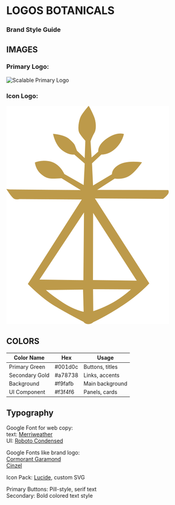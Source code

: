 # LOGOS BOTANICALS
### Brand Style Guide

## IMAGES

### Primary Logo:  
![Scalable Primary Logo](../image-working/SquareLogo-scalable.svg)

### Icon Logo:  
![Scalable Emblem](../public/images/emblem.svg)

## COLORS  

|Color Name |	Hex |	Usage|
|---|---|---|
|Primary Green	| #001d0c	| Buttons, titles|
|Secondary Gold |	#a78738 |	Links, accents|
|Background	| #f9fafb | Main background|
|UI Component|#f3f4f6| Panels, cards |
## Typography

Google Font for web copy:  
text: [Merriweather]()  
UI: [Roboto Condensed]() 

Google Fonts like brand logo:   
[Cormorant Garamond](https://fonts.google.com/specimen/Cormorant+Garamond)  
[Cinzel](https://fonts.google.com/specimen/Cinzel)

Icon Pack: [Lucide](https://lucide.dev/), custom SVG

Primary Buttons: Pill-style, serif text  
Secondary: Bold colored text style
